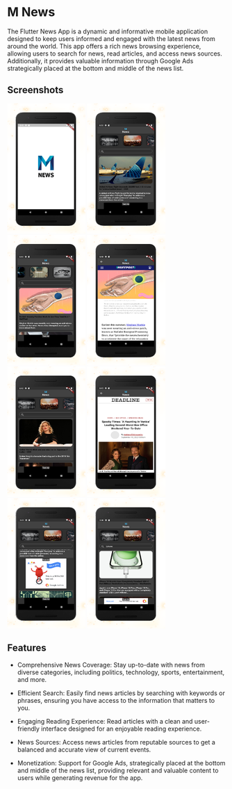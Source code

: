 # M News

The Flutter News App is a dynamic and informative mobile application designed to keep users informed and engaged with the latest news from around the world. This app offers a rich news browsing experience, allowing users to search for news, read articles, and access news sources. Additionally, it provides valuable information through Google Ads strategically placed at the bottom and middle of the news list.

## Screenshots
<p>
<img src="https://raw.githubusercontent.com/muhammetuslu78/M-NEWS/main/screenshots/mm0.png" width="180" height="300"> <img src="https://raw.githubusercontent.com/muhammetuslu78/M-NEWS/main/screenshots/mm1.png" width="180" height="300">
<img src="https://raw.githubusercontent.com/muhammetuslu78/M-NEWS/main/screenshots/mm2.png" width="180" height="300">
<img src="https://raw.githubusercontent.com/muhammetuslu78/M-NEWS/main/screenshots/mm3.png" width="180" height="300">
<img src="https://raw.githubusercontent.com/muhammetuslu78/M-NEWS/main/screenshots/mm4.png" width="180" height="300"> <img src="https://raw.githubusercontent.com/muhammetuslu78/M-NEWS/main/screenshots/mm6.png" width="180" height="300">
<img src="https://raw.githubusercontent.com/muhammetuslu78/M-NEWS/main/screenshots/mm7.png" width="180" height="300">
<img src="https://raw.githubusercontent.com/muhammetuslu78/M-NEWS/main/screenshots/mm8.png" width="180" height="300">
</p>

## Features

- Comprehensive News Coverage: Stay up-to-date with news from diverse categories, including politics, technology, sports, entertainment, and more.

- Efficient Search: Easily find news articles by searching with keywords or phrases, ensuring you have access to the information that matters to you.

- Engaging Reading Experience: Read articles with a clean and user-friendly interface designed for an enjoyable reading experience.

- News Sources: Access news articles from reputable sources to get a balanced and accurate view of current events.

- Monetization: Support for Google Ads, strategically placed at the bottom and middle of the news list, providing relevant and valuable content to users while generating revenue for the app.







